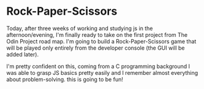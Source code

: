 # Rock-Paper-Scissors
Today, after three weeks of working and studying js in the afternoon/evening, I'm finally ready to take on the first project from The Odin Project road map.
I'm going to build a Rock-Paper-Scissors game that will be played only entirely from the developer console (the GUI will be added later).

I'm pretty confident on this, coming from a C programming background I was able to grasp JS basics pretty easily and I remember almost everything about problem-solving.
this is going to be fun!